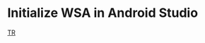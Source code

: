 # Initialize WSA in Android Studio
[TR](https://github.com/mt-alts/Launch-WSA-in-Android-Studio/blob/main/TR.md)

